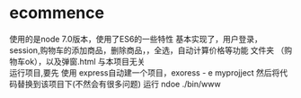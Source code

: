 # ecommence
使用的是node 7.0版本，使用了ES6的一些特性
基本实现了，用户登录，session,购物车的添加商品，删除商品，，全选，自动计算价格等功能
文件夹 （购物车ok），以及弹窗.html 与本项目无关  
运行项目,要先 使用 express自动建一个项目，exoress - e myprojject 然后将代码替换到该项目下(不然会有很多问题)
运行 ndoe ./bin/www

